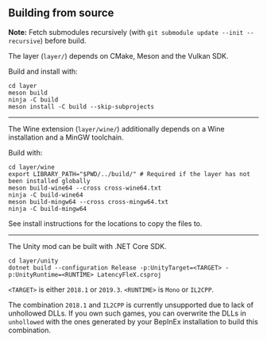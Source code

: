 ## Building from source

**Note:** Fetch submodules recursively (with `git submodule update --init --recursive`) before build.

The layer (`layer/`) depends on CMake, Meson and the Vulkan SDK.

Build and install with:
```shell
cd layer
meson build
ninja -C build
meson install -C build --skip-subprojects
```

---

The Wine extension (`layer/wine/`) additionally depends on a Wine installation and a MinGW toolchain.

Build with:

```shell
cd layer/wine
export LIBRARY_PATH="$PWD/../build/" # Required if the layer has not been installed globally
meson build-wine64 --cross cross-wine64.txt 
ninja -C build-wine64
meson build-mingw64 --cross cross-mingw64.txt
ninja -C build-mingw64
```

See install instructions for the locations to copy the files to.

---

The Unity mod can be built with .NET Core SDK.

```shell
cd layer/unity
dotnet build --configuration Release -p:UnityTarget=<TARGET> -p:UnityRuntime=<RUNTIME> LatencyFleX.csproj
```

`<TARGET>` is either `2018.1` or `2019.3`. `<RUNTIME>` is `Mono` or `IL2CPP`.

The combination `2018.1` and `IL2CPP` is currently unsupported due to lack of unhollowed DLLs. If you own such games,
you can overwrite the DLLs in `unhollowed` with the ones generated by your BepInEx installation to build this combination.